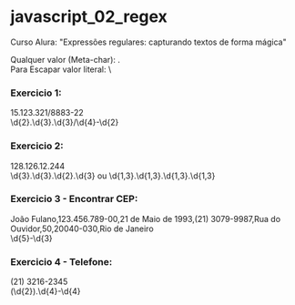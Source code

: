 # javascript_02_regex  
Curso Alura: "Expressões regulares: capturando textos de forma mágica"  

Qualquer valor (Meta-char): .  
Para Escapar valor literal: \  
  
### Exercicio 1:    
15.123.321/8883-22  
\d{2}\.\d{3}\.\d{3}\/\d{4}\-\d{2}  
  
### Exercicio 2:  
128.126.12.244  
\d{3}\.\d{3}\.\d{2}\.\d{3} ou \d{1,3}\.\d{1,3}\.\d{1,3}\.\d{1,3} 
  
### Exercicio 3 - Encontrar CEP:  
João Fulano,123.456.789-00,21 de Maio de 1993,(21) 3079-9987,Rua do Ouvidor,50,20040-030,Rio de Janeiro  
\d{5}\-\d{3}  
  
### Exercicio 4 - Telefone:  
(21) 3216-2345  
\(\d{2}\).\d{4}\-\d{4}  

